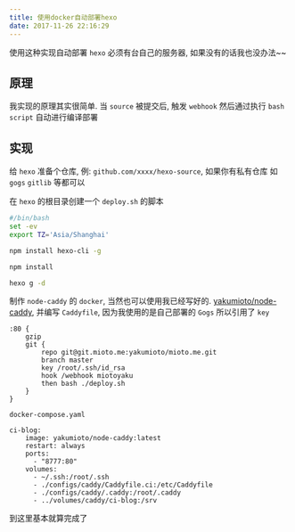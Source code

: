 ```yaml
---
title: 使用docker自动部署hexo
date: 2017-11-26 22:16:29
---
```



使用这种实现自动部署 `hexo` 必须有台自己的服务器, 如果没有的话我也没办法~~

## 原理

我实现的原理其实很简单. 当 `source` 被提交后, 触发 `webhook` 然后通过执行 `bash script` 自动进行编译部署


## 实现

给 `hexo` 准备个仓库, 例: `github.com/xxxx/hexo-source`, 如果你有私有仓库 如 `gogs` `gitlib` 等都可以

在 `hexo` 的根目录创建一个  `deploy.sh` 的脚本

```bash
#/bin/bash
set -ev
export TZ='Asia/Shanghai'

npm install hexo-cli -g

npm install

hexo g -d
```

制作 `node-caddy` 的 `docker`, 当然也可以使用我已经写好的. [yakumioto/node-caddy](https://hub.docker.com/r/yakumioto/node-caddy/), 并编写 `Caddyfile`, 因为我使用的是自己部署的 `Gogs` 所以引用了 `key`

```caddy
:80 {
    gzip
    git {
        repo git@git.mioto.me:yakumioto/mioto.me.git
        branch master
        key /root/.ssh/id_rsa
	    hook /webhook miotoyaku
        then bash ./deploy.sh
    }
}
```

`docker-compose.yaml`
```docker
ci-blog:
    image: yakumioto/node-caddy:latest
    restart: always
    ports:
      - "8777:80"
    volumes:
      - ~/.ssh:/root/.ssh
      - ./configs/caddy/Caddyfile.ci:/etc/Caddyfile
      - ./configs/caddy/.caddy:/root/.caddy
      - ../volumes/caddy/ci-blog:/srv
```

到这里基本就算完成了